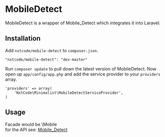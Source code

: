 # MobileDetect

MobileDetect is a wrapper of Mobile_Detect which integrates it into Laravel.

## Installation

Add `nxtcode/mobile-detect` to `composer.json`.

    "nxtcode/mobile-detect": "dev-master"
    
Run `composer update` to pull down the latest version of MobileDetect. Now open up `app/config/app.php` and add the service provider to your `providers` array.

    'providers' => array(
        'NxtCode\Minimalist\MobileDetectServiceProvider',
    )

## Usage

Facade would be \Mobile  
for the API see: [Mobile_Detect](https://github.com/serbanghita/Mobile-Detect)
